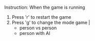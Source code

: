 Instruction:
When the game is running
1. Press 'r' to restart the game
2. Press 'g' to change the mode game |
    -  person vs person
    -  person with AI
